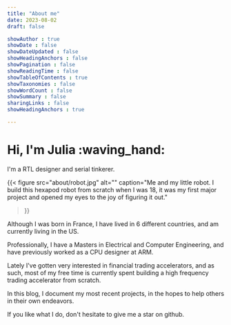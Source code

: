 ```yaml
---
title: "About me"
date: 2023-08-02
draft: false

showAuthor : true
showDate : false
showDateUpdated : false
showHeadingAnchors : false
showPagination : false
showReadingTime : false
showTableOfContents : true
showTaxonomies : false 
showWordCount : false
showSummary : false
sharingLinks : false
showHeadingAnchors : true

---
```

# Hi, I'm Julia :waving_hand:

I'm a RTL designer and serial tinkerer.

{{< figure
    src="about/robot.jpg"
    alt=""
    caption="Me and my little robot. I build this hexapod robot from scratch when I was 18, it was my first major project and opened my eyes to the joy of figuring it out."
>}}

Although I was born in France, I have lived in 6 different countries, and am
currently living in the US.

Professionally, I have a Masters in Electrical and Computer Engineering, and have
previously worked as a CPU designer at ARM.

Lately I've gotten very interested in financial trading accelerators, and as such,
most of my free time is currently spent building a high frequency trading
accelerator from scratch. 

In this blog, I document my most recent projects, in the hopes to help others in
their own endeavors.

If you like what I do, don't hesitate to give me a star on github.


